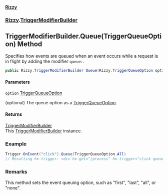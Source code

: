 #### [Rizzy](index 'index')
### [Rizzy](Rizzy 'Rizzy').[TriggerModifierBuilder](Rizzy.TriggerModifierBuilder 'Rizzy.TriggerModifierBuilder')

## TriggerModifierBuilder.Queue(TriggerQueueOption) Method

Specifies how events are queued when an event occurs while a request is in flight by adding the modifier `queue:`.

```csharp
public Rizzy.TriggerModifierBuilder Queue(Rizzy.TriggerQueueOption option=Rizzy.TriggerQueueOption.last);
```
#### Parameters

<a name='Rizzy.TriggerModifierBuilder.Queue(Rizzy.TriggerQueueOption).option'></a>

`option` [TriggerQueueOption](Rizzy.TriggerQueueOption 'Rizzy.TriggerQueueOption')

(optional) The queue option as a [TriggerQueueOption](Rizzy.TriggerQueueOption 'Rizzy.TriggerQueueOption').

#### Returns
[TriggerModifierBuilder](Rizzy.TriggerModifierBuilder 'Rizzy.TriggerModifierBuilder')  
This [TriggerModifierBuilder](Rizzy.TriggerModifierBuilder 'Rizzy.TriggerModifierBuilder') instance.

### Example
  
```csharp  
Trigger.OnEvent("click").Queue(TriggerQueueOption.All)  
// Resulting hx-trigger: <div hx-get="/process" hx-trigger="click queue:all">Queue All  
```

### Remarks
This method sets the event queuing option, such as "first", "last", "all", or "none".